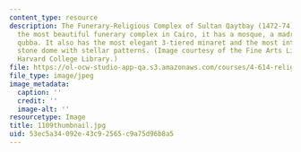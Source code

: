 ```yaml
---
content_type: resource
description: The Funerary-Religious Complex of Sultan Qaytbay (1472-74). Probably
  the most beautiful funerary complex in Cairo, it has a mosque, a madrasa, and a
  qubba. It also has the most elegant 3-tiered minaret and the most intricately-carved
  stone dome with stellar patterns. (Image courtesy of the Fine Arts Library of the
  Harvard College Library.)
file: https://ol-ocw-studio-app-qa.s3.amazonaws.com/courses/4-614-religious-architecture-and-islamic-cultures-fall-2002/53ec5a34092e43c92565c9a75d96b8a5_1109thumbnail.jpg
file_type: image/jpeg
image_metadata:
  caption: ''
  credit: ''
  image-alt: ''
resourcetype: Image
title: 1109thumbnail.jpg
uid: 53ec5a34-092e-43c9-2565-c9a75d96b8a5
---
```

